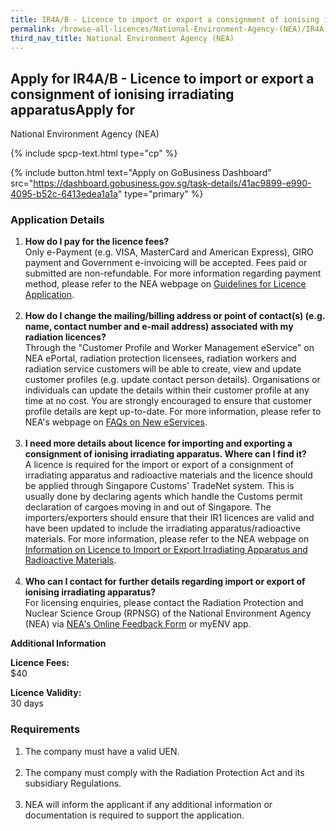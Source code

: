 ```yaml
---
title: IR4A/B - Licence to import or export a consignment of ionising irradiating apparatus
permalink: /browse-all-licences/National-Environment-Agency-(NEA)/IR4A-B---Licence-to-import-or-export-a-consignment-of-ionising-irradiating-apparatus
third_nav_title: National Environment Agency (NEA)
---
```


## Apply for IR4A/B - Licence to import or export a consignment of ionising irradiating apparatusApply for 

National Environment Agency (NEA)

{% include spcp-text.html type="cp" %}

{% include button.html text="Apply on GoBusiness Dashboard" src="https://dashboard.gobusiness.gov.sg/task-details/41ac9899-e990-4095-b52c-6413edea1a1a" type="primary" %}

<H3>Application Details</H3>

<ol>
<li><strong>How do I pay for the licence fees? </strong><br />Only e-Payment (e.g. VISA, MasterCard and American Express), GIRO payment and Government e-invoicing will be accepted. Fees paid or submitted are non-refundable. For more information regarding payment method, please refer to the NEA webpage on <a href="https://www.nea.gov.sg/our-services/radiation-safety/guidelines-for-licence-application-and-annual-payment" target="_blank" rel="noopener">Guidelines for Licence Application</a>.<br /><br /></li>
<li><strong>How do I change the mailing/billing address or point of contact(s) (e.g. name, contact number and e-mail address) associated with my radiation licences? </strong><br />Through the "Customer Profile and Worker Management eService" on NEA ePortal, radiation protection licensees, radiation workers and radiation service customers will be able to create, view and update customer profiles (e.g. update contact person details). Organisations or individuals can update the details within their customer profile at any time at no cost. You are strongly encouraged to ensure that customer profile details are kept up-to-date. For more information, please refer to NEA's webpage on <a href="https://www.nea.gov.sg/our-services/radiation-safety/changes-in-2023/faqs-on-new-eservices" target="_blank" rel="noopener">FAQs on New eServices</a>.<br /><br /></li>
<li><strong>I need more details about licence for importing and exporting a consignment of ionising irradiating apparatus. Where can I find it? </strong><br />A licence is required for the import or export of a consignment of irradiating apparatus and radioactive materials and the licence should be applied through Singapore Customs' TradeNet system. This is usually done by declaring agents which handle the Customs permit declaration of cargoes moving in and out of Singapore. The importers/exporters should ensure that their IR1 licences are valid and have been updated to include the irradiating apparatus/radioactive materials. For more information, please refer to the NEA webpage on <a href="https://www.nea.gov.sg/our-services/radiation-safety/information-on-licence-to-import-or-export-irradiating-apparatus-and-radioactive-materials" target="_blank" rel="noopener">Information on Licence to Import or Export Irradiating Apparatus and Radioactive Materials</a>.<br /><br /></li>
<li><strong>Who can I contact for further details regarding import or export of ionising irradiating apparatus? </strong><br />For licensing enquiries, please contact the Radiation Protection and Nuclear Science Group (RPNSG) of the National Environment Agency (NEA) via <a href="https://www.nea.gov.sg/corporate-functions/feedback" target="_blank" rel="noopener">NEA's Online Feedback Form</a> or myENV app.</li>
</ol>

<strong>Additional Information</strong>

<p><strong>Licence Fees:</strong><br />$40</p>
<p><strong>Licence Validity:</strong><br />30 days</p>

<H3>Requirements</H3>

<ol>
<li>The company must have a valid UEN.<br /><br /></li>
<li>The company must comply with the Radiation Protection Act and its subsidiary Regulations.<br /><br /></li>
<li>NEA will inform the applicant if any additional information or documentation is required to support the application.</li>
</ol>

